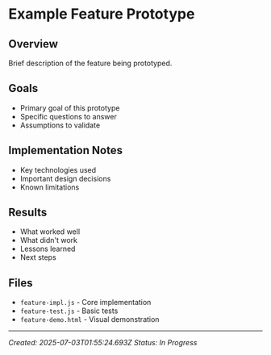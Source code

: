 # Example Feature Prototype

## Overview
Brief description of the feature being prototyped.

## Goals
- Primary goal of this prototype
- Specific questions to answer
- Assumptions to validate

## Implementation Notes
- Key technologies used
- Important design decisions
- Known limitations

## Results
- What worked well
- What didn't work
- Lessons learned
- Next steps

## Files
- `feature-impl.js` - Core implementation
- `feature-test.js` - Basic tests
- `feature-demo.html` - Visual demonstration

---
*Created: 2025-07-03T01:55:24.693Z*
*Status: In Progress*